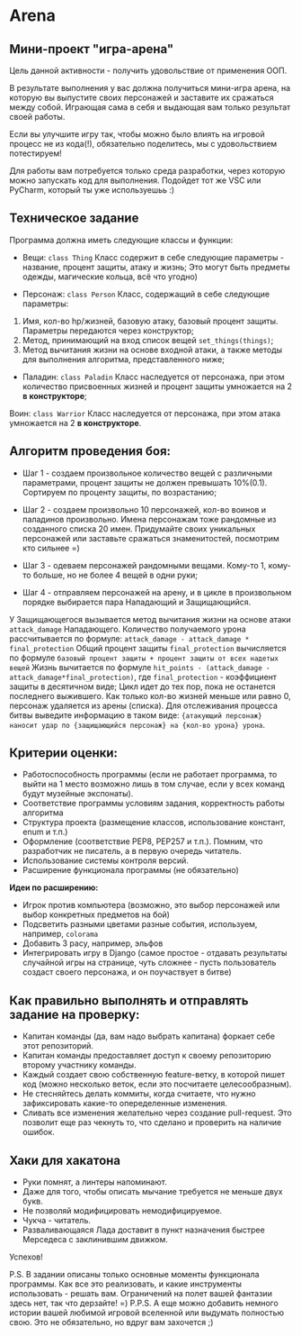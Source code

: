# Arena

## Мини-проект "игра-арена"
Цель данной активности - получить удовольствие от применения ООП.

В результате выполнения у вас должна получиться мини-игра арена, на которую вы выпустите своих персонажей и заставите их сражаться между собой. Играющая сама в себя и выдающая вам только результат своей работы.

Если вы улучшите игру так, чтобы можно было влиять на игровой процесс не из кода(!), обязательно поделитесь, мы с удовольствием потестируем!

Для работы вам потребуется только среда разработки, через которую можно запускать код для выполнения. Подойдет тот же VSC или PyCharm, который ты уже используешьь :)

## Техническое задание
Программа должна иметь следующие классы и функции:

* Вещи: `class Thing` Класс содержит в себе следующие параметры - название, процент защиты, атаку и жизнь; Это могут быть предметы одежды, магические кольца, всё что угодно)

* Персонаж: `class Person` Класс, содержащий в себе следующие параметры:
1. Имя, кол-во hp/жизней, базовую атаку, базовый процент защиты. Параметры передаются через конструктор;
2. Метод, принимающий на вход список вещей `set_things(things)`;
3. Метод вычитания жизни на основе входной атаки, а также методы для выполнения алгоритма, представленного ниже;

* Паладин: `class Paladin` Класс наследуется от персонажа, при этом количество присвоенных жизней и процент защиты умножается на 2 **в конструкторе**;

Воин: `class Warrior` Класс наследуется от персонажа, при этом атака умножается на 2 **в конструкторе**.

## Алгоритм проведения боя:
- Шаг 1 - создаем произвольное количество вещей с различными параметрами, процент защиты не должен превышать 10%(0.1). Сортируем по проценту защиты, по возрастанию;

- Шаг 2 - создаем произвольно 10 персонажей, кол-во воинов и паладинов произвольно. Имена персонажам тоже рандомные из созданного списка 20 имен. Придумайте своих уникальных персонажей или заставьте сражаться знаменитостей, посмотрим кто сильнее =)

- Шаг 3 - одеваем персонажей рандомными вещами. Кому-то 1, кому-то больше, но не более 4 вещей в одни руки;

- Шаг 4 - отправляем персонажей на арену, и в цикле в произвольном порядке выбирается пара Нападающий и Защищающийся.

У Защищающегося вызывается метод вычитания жизни на основе атаки `attack_damage` Нападающего.
Количество получаемого урона рассчитывается по формуле: `attack_damage - attack_damage * final_protection`
Общий процент защиты `final_protection` вычисляется по формуле `базовый процент защиты + процент защиты от всех надетых вещей`
Жизнь вычитается по формуле `hit_points - (attack_damage - attack_damage*final_protection)`, где `final_protection` - коэффициент защиты в десятичном виде;
Цикл идет до тех пор, пока не останется последнего выжившего. Как только кол-во жизней меньше или равно 0, персонаж удаляется из арены (списка). Для отслеживания процесса битвы выведите информацию в таком виде: `{атакующий персонаж} наносит удар по {защищающийся персонаж} на {кол-во урона} урона`.

## Критерии оценки:
* Работоспособность программы (если не работает программа, то выйти на 1 место возможно лишь в том случае, если у всех команд будут музейные экспонаты).
* Соответствие программы условиям задания, корректность работы алгоритма
* Структура проекта (размещение классов, использование констант, enum и т.п.)
* Оформление (соответствие PEP8, PEP257 и т.п.). Помним, что разработчик не писатель, а в первую очередь читатель.
* Использование системы контроля версий.
* Расширение функционала программы (не обязательно)
  
**Идеи по расширению:**
- Игрок против компьютера (возможно, это выбор персонажей или выбор конкретных предметов на бой)
- Подсветить разными цветами разные события, используем, например, `colorama`
- Добавить 3 расу, например, эльфов
- Интегрировать игру в Django (самое простое - отдавать результаты случайной игры на странице, чуть сложнее - пусть пользователь создаст своего персонажа, и он поучаствует в битве)

## Как правильно выполнять и отправлять задание на проверку:
* Капитан команды (да, вам надо выбрать капитана) форкает себе этот репозиторий.
* Капитан команды предоставляет доступ к своему репозиторию второму участнику команды.
* Каждый создает свою собственную feature-ветку, в которой пишет код (можно несколько веток, если это посчитаете целесообразным).
* Не стесняйтесь делать коммиты, когда считаете, что нужно зафиксировать какие-то опеределенные изменения.
* Сливать все изменения желательно через создание pull-request. Это позволит еще раз чекнуть то, что сделано и проверить на наличие ошибок.

## Хаки для хакатона
- Руки помнят, а линтеры напоминают.
- Даже для того, чтобы описать мычание требуется не меньше двух букв.
- Не позволяй модифицировать немодифицируемое.
- Чукча - читатель.
- Разваливающаяся Лада доставит в пункт назначения быстрее Мерседеса с заклинившим движком.

Успехов!

P.S. В задании описаны только основные моменты функционала программы. Как все это реализовать, и какие инструменты использовать - решать вам. Ограничений на полет вашей фантазии здесь нет, так что дерзайте! =) P.P.S. А еще можно добавить немного истории вашей любимой игровой вселенной или выдумать полностью свою. Это не обязательно, но вдруг вам захочется ;)
